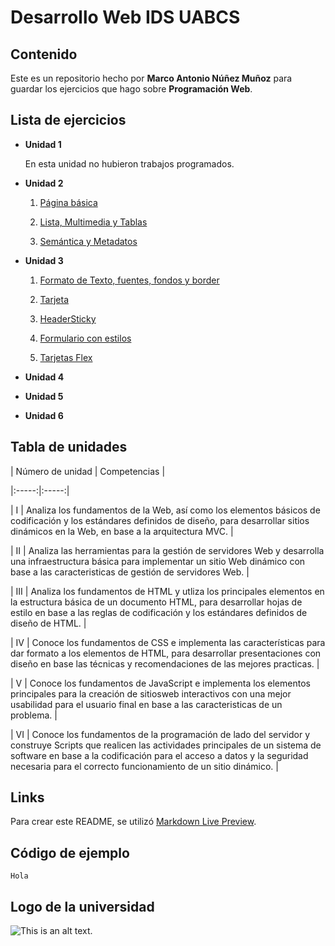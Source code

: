 # Desarrollo Web IDS UABCS



## Contenido



Este es un repositorio hecho por __Marco Antonio Núñez Muñoz__ para guardar los ejercicios que hago sobre __Programación Web__.



## Lista de ejercicios



* __Unidad 1__

    En esta unidad no hubieron trabajos programados.

* __Unidad 2__

    1. [Página básica](/01_PaginaBasica/PaginaBasica.html)

    2. [Lista, Multimedia y Tablas](/02_ListasMultimediaTablas/PaginaBasica.html)

    3. [Semántica y Metadatos](/03_SemanticaMetadatos/PaginaBasica.html)

* __Unidad 3__

    1. [Formato de Texto, fuentes, fondos y border](/04_EstilosCSS/PaginaBasica.html)

    2. [Tarjeta](/05_Tarjeta/tarjeta.html)

    3. [HeaderSticky](/06_HeaderSticky/index.html)

    4. [Formulario con estilos](/07_FormularioEstilos/index.html)

    5. [Tarjetas Flex](/08_TarjetasFlex/index.html)

* __Unidad 4__

* __Unidad 5__

* __Unidad 6__





## Tabla de unidades



| Número de unidad  | Competencias |

|:-----:|:-----:|

| I     | Analiza los fundamentos de la Web, así como los elementos básicos de codificación y los estándares definidos de diseño, para desarrollar sitios dinámicos en la Web, en base a la arquitectura MVC.      |

| II     | Analiza las herramientas para la gestión de servidores Web y desarrolla una infraestructura básica para implementar un sitio Web dinámico con base a las caracteristicas de gestión de servidores Web.     |

| III     | Analiza los fundamentos de HTML y utliza los principales elementos en la estructura básica de un documento HTML, para desarrollar hojas de estilo en base a las reglas de codificación y los estándares definidos de diseño de HTML.      |

| IV     | Conoce los fundamentos de CSS e implementa las características para dar formato a los elementos de HTML, para desarrollar presentaciones con diseño en base las técnicas y recomendaciones de las mejores practicas.      |

| V     | Conoce los fundamentos de JavaScript e implementa los elementos principales para la creación de sitiosweb interactivos con una mejor usabilidad para el usuario final en base a las caracteristicas de un problema.      |

| VI     | Conoce los fundamentos de la programación de lado del servidor y construye Scripts que realicen las actividades principales de un sistema de software en base a la codificación para el acceso a datos y la seguridad necesaria para el correcto funcionamiento de un sitio dinámico.      |



## Links



Para crear este README, se utilizó [Markdown Live Preview](https://markdownlivepreview.com/).





## Código de ejemplo



```
Hola

```



## Logo de la universidad



![This is an alt text.](https://www.uabcs.mx/assets/images/tail-assets/logo_uabcs.png "UABCS")